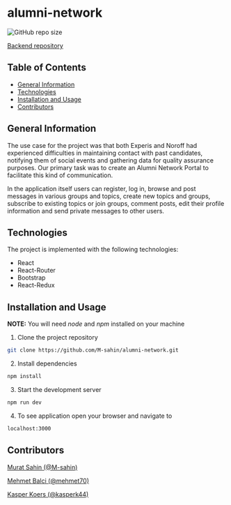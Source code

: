 # alumni-network

![GitHub repo size](https://img.shields.io/github/repo-size/M-sahin/alumni-network)

[Backend repository](https://github.com/M-sahin/AlumniNetworkAPI)

## Table of Contents

- [General Information](#general-information)
- [Technologies](#technologies)
- [Installation and Usage](#installation-and-usage)
- [Contributors](#contributors)

## General Information


The use case for the project was that both Experis and Noroff had experienced difficulties in maintaining contact with past candidates, notifying them of social events and gathering data for quality assurance purposes. Our primary task was to create an Alumni Network Portal to facilitate this kind of communication.

In the application itself users can register, log in, browse and post messages in various groups and topics, create new topics and groups, subscribe to existing topics or join groups, comment posts, edit their profile information and send private messages to other users.


## Technologies

The project is implemented with the following technologies:

- React
- React-Router
- Bootstrap
- React-Redux 

## Installation and Usage

**NOTE:** You will need _node_ and _npm_ installed on your machine

1. Clone the project repository

```sh
git clone https://github.com/M-sahin/alumni-network.git
```

2. Install dependencies

```sh
npm install
```

3. Start the development server

```sh
npm run dev
```

4. To see application open your browser and navigate to

```sh
localhost:3000
```

## Contributors

[Murat Sahin (@M-sahin)](https://github.com/M-sahin)

[Mehmet Balci (@mehmet70)](https://github.com/mehmet70)

[Kasper Koers (@kasperk44)](https://github.com/kasperk44)
